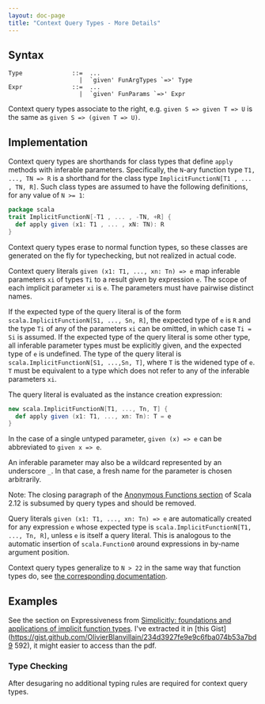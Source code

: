 ```yaml
---
layout: doc-page
title: "Context Query Types - More Details"
---
```


## Syntax

    Type              ::=  ...
                        |  `given' FunArgTypes `=>' Type
    Expr              ::=  ...
                        |  `given' FunParams `=>' Expr

Context query types associate to the right, e.g.
`given S => given T => U` is the same as `given S => (given T => U)`.

## Implementation

Context query types are shorthands for class types that define `apply`
methods with inferable parameters. Specifically, the `N`-ary function type
`T1, ..., TN => R` is a shorthand for the class type
`ImplicitFunctionN[T1 , ... , TN, R]`. Such class types are assumed to have the following definitions, for any value of `N >= 1`:
```scala
package scala
trait ImplicitFunctionN[-T1 , ... , -TN, +R] {
  def apply given (x1: T1 , ... , xN: TN): R
}
```
Context query types erase to normal function types, so these classes are
generated on the fly for typechecking, but not realized in actual code.

Context query literals `given (x1: T1, ..., xn: Tn) => e` map
inferable parameters `xi` of types `Ti` to a result given by expression `e`.
The scope of each implicit parameter `xi` is `e`. The parameters must have pairwise distinct names.

If the expected type of the query literal is of the form
`scala.ImplicitFunctionN[S1, ..., Sn, R]`, the expected type of `e` is `R` and
the type `Ti` of any of the parameters `xi` can be omitted, in which case `Ti
= Si` is assumed. If the expected type of the query literal is
some other type, all inferable parameter types must be explicitly given, and the expected type of `e` is undefined. The type of the query literal is `scala.ImplicitFunctionN[S1, ...,Sn, T]`, where `T` is the widened
type of `e`. `T` must be equivalent to a type which does not refer to any of
the inferable parameters `xi`.

The query literal is evaluated as the instance creation
expression:
```scala
new scala.ImplicitFunctionN[T1, ..., Tn, T] {
  def apply given (x1: T1, ..., xn: Tn): T = e
}
```
In the case of a single untyped parameter, `given (x) => e` can be
abbreviated to `given x => e`.

An inferable parameter may also be a wildcard represented by an underscore `_`. In
that case, a fresh name for the parameter is chosen arbitrarily.

Note: The closing paragraph of the
[Anonymous Functions section](https://www.scala-lang.org/files/archive/spec/2.12/06-expressions.html#anonymous-functions)
of Scala 2.12 is subsumed by query types and should be removed.

Query literals `given (x1: T1, ..., xn: Tn) => e` are
automatically created for any expression `e` whose expected type is
`scala.ImplicitFunctionN[T1, ..., Tn, R]`, unless `e` is
itself a query literal. This is analogous to the automatic
insertion of `scala.Function0` around expressions in by-name argument position.

Context query types generalize to `N > 22` in the same way that function types do, see [the corresponding
documentation](https://dotty.epfl.ch/docs/reference/dropped-features/limit22.html).

## Examples

See the section on Expressiveness from [Simplicitly: foundations and
applications of implicit function
types](https://dl.acm.org/citation.cfm?id=3158130). I've extracted it in [this
Gist](https://gist.github.com/OlivierBlanvillain/234d3927fe9e9c6fba074b53a7bd9
592), it might easier to access than the pdf.

### Type Checking

After desugaring no additional typing rules are required for context query types.
